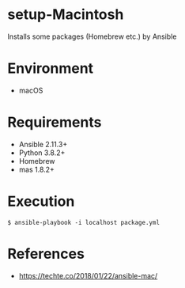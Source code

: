 # setup-Macintosh

Installs some packages (Homebrew etc.) by Ansible

# Environment
- macOS

# Requirements

- Ansible 2.11.3+
- Python 3.8.2+
- Homebrew
- mas 1.8.2+

# Execution

```
$ ansible-playbook -i localhost package.yml
```

# References 
- https://techte.co/2018/01/22/ansible-mac/
